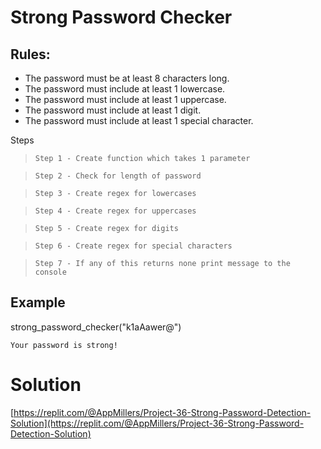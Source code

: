# Strong Password Checker
## Rules:
- The password must be at least 8 characters long.
- The password must include at least 1 lowercase.
- The password must include at least 1 uppercase.
- The password must include at least 1 digit.
- The password must include at least 1 special character.

Steps

> `Step 1 - Create function which takes 1 parameter` 

> `Step 2 - Check for length of password`

> `Step 3 - Create regex for lowercases` 

> `Step 4 - Create regex for uppercases` 

> `Step 5 - Create regex for digits`

> `Step 6 - Create regex for special characters` 

> `Step 7 - If any of this returns none print message to the console` 



## Example 


strong_password_checker("k1aAawer@")

`Your password is strong!` 

# Solution

[https://replit.com/@AppMillers/Project-36-Strong-Password-Detection-Solution](https://replit.com/@AppMillers/Project-36-Strong-Password-Detection-Solution)